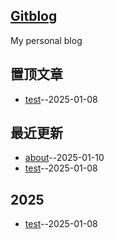 ## [Gitblog](https://goabout2.github.io/gitblog/)
My personal blog

## 置顶文章
- [test](https://github.com/goabout2/gitblog/issues/5)--2025-01-08
## 最近更新
- [about](https://github.com/goabout2/gitblog/issues/6)--2025-01-10
- [test](https://github.com/goabout2/gitblog/issues/5)--2025-01-08
## 2025
- [test](https://github.com/goabout2/gitblog/issues/5)--2025-01-08
